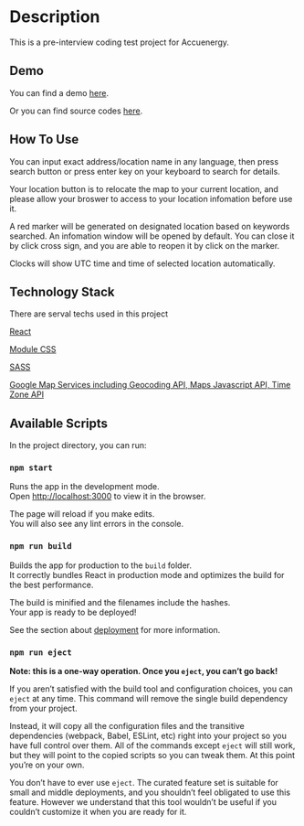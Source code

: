 <!--
 * @Author: your name
 * @Date: 2020-11-27 16:38:29
 * @LastEditTime: 2020-11-29 01:06:29
 * @LastEditors: Please set LastEditors
 * @Description: In User Settings Edit
 * @FilePath: \repository\accuenergy-coding-test\README.md
-->

# Description

This is a pre-interview coding test project for Accuenergy.

## Demo

You can find a demo [here](https://linxuan-chen.github.io/accuenergy-coding-test/).

Or you can find source codes [here](https://github.com/Linxuan-Chen/accuenergy-coding-test/tree/master).

## How To Use

You can input exact address/location name in any language, then press search button or press enter key on your keyboard to search for details.

Your location button is to relocate the map to your current location, and please allow your broswer to access to your location infomation before use it.

A red marker will be generated on designated location based on keywords searched. An infomation window will be opened by default. You can close it by click cross sign, and you are able to reopen it by click on the marker.

Clocks will show UTC time and time of selected location automatically.

## Technology Stack

There are serval techs used in this project

[React](https://reactjs.org/)

[Module CSS](https://github.com/css-modules/css-modules)

[SASS](https://sass-lang.com/)

[Google Map Services including Geocoding API, Maps Javascript API, Time Zone API](https://cloud.google.com/maps-platform/?utm_source=google&utm_medium=cpc&utm_campaign=FY18-Q2-global-demandgen-paidsearchonnetworkhouseads-cs-maps_contactsal_saf&utm_content=text-ad-none-none-DEV_c-CRE_274433407138-ADGP_Hybrid%20%7C%20AW%20SEM%20%7C%20BKWS%20~%20Google%20Maps%20API-KWID_43700033921822009-aud-581578347266%3Akwd-12582961063-userloc_9061024&utm_term=KW_google%20maps%20apis-ST_google%20maps%20apis&gclid=Cj0KCQiAh4j-BRCsARIsAGeV12D67OdqfQoIqfwvyeoU8U5yCGU-HZLsDVJEjI96cTREqU4C6hV3z_8aAjg1EALw_wcB)

## Available Scripts

In the project directory, you can run:

### `npm start`

Runs the app in the development mode.\
Open [http://localhost:3000](http://localhost:3000) to view it in the browser.

The page will reload if you make edits.\
You will also see any lint errors in the console.

### `npm run build`

Builds the app for production to the `build` folder.\
It correctly bundles React in production mode and optimizes the build for the best performance.

The build is minified and the filenames include the hashes.\
Your app is ready to be deployed!

See the section about [deployment](https://facebook.github.io/create-react-app/docs/deployment) for more information.

### `npm run eject`

**Note: this is a one-way operation. Once you `eject`, you can’t go back!**

If you aren’t satisfied with the build tool and configuration choices, you can `eject` at any time. This command will remove the single build dependency from your project.

Instead, it will copy all the configuration files and the transitive dependencies (webpack, Babel, ESLint, etc) right into your project so you have full control over them. All of the commands except `eject` will still work, but they will point to the copied scripts so you can tweak them. At this point you’re on your own.

You don’t have to ever use `eject`. The curated feature set is suitable for small and middle deployments, and you shouldn’t feel obligated to use this feature. However we understand that this tool wouldn’t be useful if you couldn’t customize it when you are ready for it.

